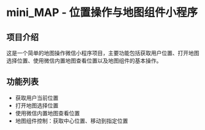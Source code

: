 # mini_MAP - 位置操作与地图组件小程序

## 项目介绍
这是一个简单的地图操作微信小程序项目，主要功能包括获取用户位置、打开地图选择位置、使用微信内置地图查看位置以及地图组件的基本操作。

## 功能列表
- 获取用户当前位置
- 打开地图选择位置
- 使用微信内置地图查看位置
- 地图组件控制：获取中心位置、移动到指定位置
